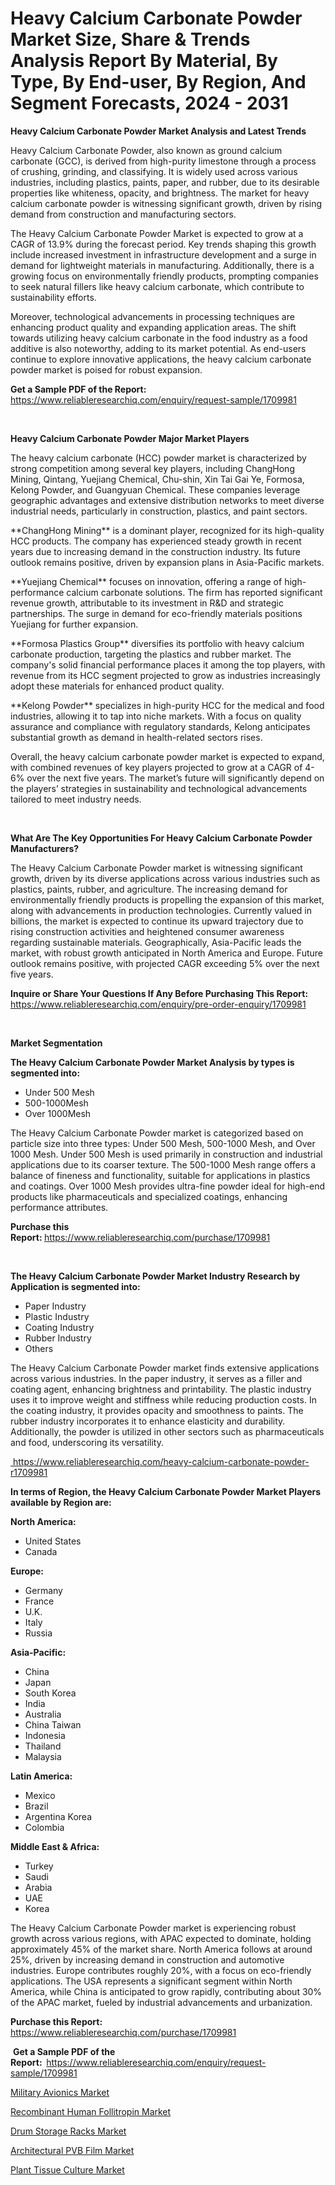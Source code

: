 <p><h1>Heavy Calcium Carbonate Powder Market Size, Share & Trends Analysis Report By Material, By Type, By End-user, By Region, And Segment Forecasts, 2024 - 2031</h1></p><p><strong>Heavy Calcium Carbonate Powder Market Analysis and Latest Trends</strong></p>
<p><p>Heavy Calcium Carbonate Powder, also known as ground calcium carbonate (GCC), is derived from high-purity limestone through a process of crushing, grinding, and classifying. It is widely used across various industries, including plastics, paints, paper, and rubber, due to its desirable properties like whiteness, opacity, and brightness. The market for heavy calcium carbonate powder is witnessing significant growth, driven by rising demand from construction and manufacturing sectors.</p><p>The Heavy Calcium Carbonate Powder Market is expected to grow at a CAGR of 13.9% during the forecast period. Key trends shaping this growth include increased investment in infrastructure development and a surge in demand for lightweight materials in manufacturing. Additionally, there is a growing focus on environmentally friendly products, prompting companies to seek natural fillers like heavy calcium carbonate, which contribute to sustainability efforts.</p><p>Moreover, technological advancements in processing techniques are enhancing product quality and expanding application areas. The shift towards utilizing heavy calcium carbonate in the food industry as a food additive is also noteworthy, adding to its market potential. As end-users continue to explore innovative applications, the heavy calcium carbonate powder market is poised for robust expansion.</p></p>
<p><strong>Get a Sample PDF of the Report:&nbsp;</strong> <a href="https://www.reliableresearchiq.com/enquiry/request-sample/1709981?utm_campaign=123&utm_medium=2&utm_source=Github&utm_content=ia&utm_term=22102024&utm_id=heavy-calcium-carbonate-powder">https://www.reliableresearchiq.com/enquiry/request-sample/1709981</a></p>
<p>&nbsp;</p>
<p><strong>Heavy Calcium Carbonate Powder Major Market Players</strong></p>
<p><p>The heavy calcium carbonate (HCC) powder market is characterized by strong competition among several key players, including ChangHong Mining, Qintang, Yuejiang Chemical, Chu-shin, Xin Tai Gai Ye, Formosa, Kelong Powder, and Guangyuan Chemical. These companies leverage geographic advantages and extensive distribution networks to meet diverse industrial needs, particularly in construction, plastics, and paint sectors.</p><p>**ChangHong Mining** is a dominant player, recognized for its high-quality HCC products. The company has experienced steady growth in recent years due to increasing demand in the construction industry. Its future outlook remains positive, driven by expansion plans in Asia-Pacific markets.</p><p>**Yuejiang Chemical** focuses on innovation, offering a range of high-performance calcium carbonate solutions. The firm has reported significant revenue growth, attributable to its investment in R&D and strategic partnerships. The surge in demand for eco-friendly materials positions Yuejiang for further expansion.</p><p>**Formosa Plastics Group** diversifies its portfolio with heavy calcium carbonate production, targeting the plastics and rubber market. The company's solid financial performance places it among the top players, with revenue from its HCC segment projected to grow as industries increasingly adopt these materials for enhanced product quality.</p><p>**Kelong Powder** specializes in high-purity HCC for the medical and food industries, allowing it to tap into niche markets. With a focus on quality assurance and compliance with regulatory standards, Kelong anticipates substantial growth as demand in health-related sectors rises.</p><p>Overall, the heavy calcium carbonate powder market is expected to expand, with combined revenues of key players projected to grow at a CAGR of 4-6% over the next five years. The market’s future will significantly depend on the players’ strategies in sustainability and technological advancements tailored to meet industry needs.</p></p>
<p>&nbsp;</p>
<p><strong>What Are The Key Opportunities For Heavy Calcium Carbonate Powder Manufacturers?</strong></p>
<p><p>The Heavy Calcium Carbonate Powder market is witnessing significant growth, driven by its diverse applications across various industries such as plastics, paints, rubber, and agriculture. The increasing demand for environmentally friendly products is propelling the expansion of this market, along with advancements in production technologies. Currently valued in billions, the market is expected to continue its upward trajectory due to rising construction activities and heightened consumer awareness regarding sustainable materials. Geographically, Asia-Pacific leads the market, with robust growth anticipated in North America and Europe. Future outlook remains positive, with projected CAGR exceeding 5% over the next five years.</p></p>
<p><strong>Inquire or Share Your Questions If Any Before Purchasing This Report:</strong> <a href="https://www.reliableresearchiq.com/enquiry/pre-order-enquiry/1709981?utm_campaign=123&utm_medium=2&utm_source=Github&utm_content=ia&utm_term=22102024&utm_id=heavy-calcium-carbonate-powder">https://www.reliableresearchiq.com/enquiry/pre-order-enquiry/1709981</a></p>
<p>&nbsp;</p>
<p><strong>Market Segmentation</strong></p>
<p><strong>The Heavy Calcium Carbonate Powder Market Analysis by types is segmented into:</strong></p>
<p><ul><li>Under 500 Mesh</li><li>500-1000Mesh</li><li>Over 1000Mesh</li></ul></p>
<p><p>The Heavy Calcium Carbonate Powder market is categorized based on particle size into three types: Under 500 Mesh, 500-1000 Mesh, and Over 1000 Mesh. Under 500 Mesh is used primarily in construction and industrial applications due to its coarser texture. The 500-1000 Mesh range offers a balance of fineness and functionality, suitable for applications in plastics and coatings. Over 1000 Mesh provides ultra-fine powder ideal for high-end products like pharmaceuticals and specialized coatings, enhancing performance attributes.</p></p>
<p><strong>Purchase this Report:&nbsp;</strong><a href="https://www.reliableresearchiq.com/purchase/1709981?utm_campaign=123&utm_medium=2&utm_source=Github&utm_content=ia&utm_term=22102024&utm_id=heavy-calcium-carbonate-powder">https://www.reliableresearchiq.com/purchase/1709981</a></p>
<p>&nbsp;</p>
<p><strong>The Heavy Calcium Carbonate Powder Market Industry Research by Application is segmented into:</strong></p>
<p><ul><li>Paper Industry</li><li>Plastic Industry</li><li>Coating Industry</li><li>Rubber Industry</li><li>Others</li></ul></p>
<p><p>The Heavy Calcium Carbonate Powder market finds extensive applications across various industries. In the paper industry, it serves as a filler and coating agent, enhancing brightness and printability. The plastic industry uses it to improve weight and stiffness while reducing production costs. In the coating industry, it provides opacity and smoothness to paints. The rubber industry incorporates it to enhance elasticity and durability. Additionally, the powder is utilized in other sectors such as pharmaceuticals and food, underscoring its versatility.</p></p>
<p><a href="https://www.reliableresearchiq.com/heavy-calcium-carbonate-powder-r1709981?utm_campaign=123&utm_medium=2&utm_source=Github&utm_content=ia&utm_term=22102024&utm_id=heavy-calcium-carbonate-powder">&nbsp;https://www.reliableresearchiq.com/heavy-calcium-carbonate-powder-r1709981</a></p>
<p><strong>In terms of Region, the Heavy Calcium Carbonate Powder Market Players available by Region are:</strong></p>
<p>
    <p> <strong> North America: </strong>
        <ul>
            <li>United States</li>
            <li>Canada</li>
        </ul>
        </p> 
    <p> <strong> Europe: </strong>
        <ul>
            <li>Germany</li>
            <li>France</li>
            <li>U.K.</li>
            <li>Italy</li>
            <li>Russia</li>
        </ul>
        </p> 
    <p> <strong> Asia-Pacific: </strong>
        <ul>
            <li>China</li>
            <li>Japan</li>
            <li>South Korea</li>
            <li>India</li>
            <li>Australia</li>
            <li>China Taiwan</li>
            <li>Indonesia</li>
            <li>Thailand</li>
            <li>Malaysia</li>
        </ul>
        </p> 
    <p> <strong> Latin America: </strong>
        <ul>
            <li>Mexico</li>
            <li>Brazil</li>
            <li>Argentina Korea</li>
            <li>Colombia</li>
        </ul>
        </p> 
    <p> <strong> Middle East & Africa: </strong>
        <ul>
            <li>Turkey</li>
            <li>Saudi</li>
            <li>Arabia</li>
            <li>UAE</li>
            <li>Korea</li>
        </ul>
    </p>
    </p>
<p><p>The Heavy Calcium Carbonate Powder market is experiencing robust growth across various regions, with APAC expected to dominate, holding approximately 45% of the market share. North America follows at around 25%, driven by increasing demand in construction and automotive industries. Europe contributes roughly 20%, with a focus on eco-friendly applications. The USA represents a significant segment within North America, while China is anticipated to grow rapidly, contributing about 30% of the APAC market, fueled by industrial advancements and urbanization.</p></p>
<p><strong>Purchase this Report: </strong><a href="https://www.reliableresearchiq.com/purchase/1709981?utm_campaign=123&utm_medium=2&utm_source=Github&utm_content=ia&utm_term=22102024&utm_id=heavy-calcium-carbonate-powder">https://www.reliableresearchiq.com/purchase/1709981</a></p>
<p>&nbsp;<strong>Get a Sample PDF of the Report:&nbsp;&nbsp;</strong><a href="https://www.reliableresearchiq.com/enquiry/request-sample/1709981?utm_campaign=123&utm_medium=2&utm_source=Github&utm_content=ia&utm_term=22102024&utm_id=heavy-calcium-carbonate-powder">https://www.reliableresearchiq.com/enquiry/request-sample/1709981</a></p>
<p><strong></strong></p>
<p><p><a href="https://www.linkedin.com/pulse/emerging-opportunities-challenges-global-military-avionics-kaxac?utm_campaign=123&utm_medium=2&utm_source=Github&utm_content=ia&utm_term=22102024&utm_id=heavy-calcium-carbonate-powder">Military Avionics Market</a></p><p><a href="https://github.com/elseludvikoh/Market-Research-Report-List-1/blob/main/recombinant-human-follitropin-market.md?utm_campaign=123&utm_medium=2&utm_source=Github&utm_content=ia&utm_term=22102024&utm_id=heavy-calcium-carbonate-powder">Recombinant Human Follitropin Market</a></p><p><a href="https://issuu.com/reportprime-2/docs/drum-storage-racks-market-size-2030_d16734adbb4443?utm_campaign=123&utm_medium=2&utm_source=Github&utm_content=ia&utm_term=22102024&utm_id=heavy-calcium-carbonate-powder">Drum Storage Racks Market</a></p><p><a href="https://github.com/ibbiechinotit/Market-Research-Report-List-1/blob/main/architectural-pvb-film-market.md?utm_campaign=123&utm_medium=2&utm_source=Github&utm_content=ia&utm_term=22102024&utm_id=heavy-calcium-carbonate-powder">Architectural PVB Film Market</a></p><p><a href="https://www.linkedin.com/pulse/plant-tissue-culture-market-refracting-trends-consumer-behaviors-7kdbc?utm_campaign=123&utm_medium=2&utm_source=Github&utm_content=ia&utm_term=22102024&utm_id=heavy-calcium-carbonate-powder">Plant Tissue Culture Market</a></p></p>